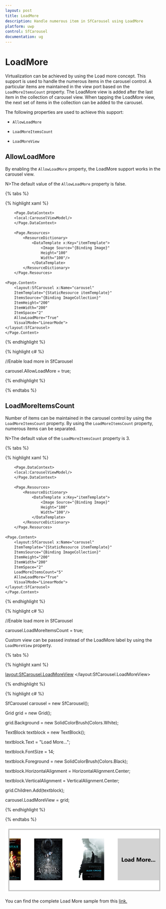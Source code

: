 ```yaml
---
layout: post
title: LoadMore 
description: Handle numerous item in SfCarousel using LoadMore
platform: uwp
control: SfCarousel
documentation: ug
---
```


# LoadMore

Virtualization can be achieved by using the Load more concept. This support is used to handle the numerous items in the carousel control. A particular items are maintained in the view port based on the `LoadMoreItemsCount` property. The LoadMore view is added after the last item in the collection of carousel view. When tapping the LoadMore view, the next set of items in the collection can be added to the carousel.

The following properties are used to achieve this support:

*	`AllowLoadMore`

*	`LoadMoreItemsCount`

*	`LoadMoreView`

## AllowLoadMore

By enabling the `AllowLoadMore` property, the LoadMore support works in the carousel view. 

N>The default value of the `AllowLoadMore` property is false.

{% tabs %}

{% highlight xaml %}

<Page
	x:Class="LoadMoreUWP.MainPage"
	xmlns="http://schemas.microsoft.com/winfx/2006/xaml/presentation"
	xmlns:x="http://schemas.microsoft.com/winfx/2006/xaml"
	xmlns:local="using:LoadMoreUWP"
	xmlns:d="http://schemas.microsoft.com/expression/blend/2008"
	xmlns:mc="http://schemas.openxmlformats.org/markup-compatibility/2006"
	xmlns:layout="using:Syncfusion.UI.Xaml.Controls.Layout"
	mc:Ignorable="d">

		<Page.DataContext>
		<local:CarouselViewModel/>
		</Page.DataContext>

		<Page.Resources>
			<ResourceDictionary>
				<DataTemplate x:Key="itemTemplate">
					<Image Source="{Binding Image}" 
					Height="100" 
					Width="100"/>
				</DataTemplate>
			</ResourceDictionary>
		</Page.Resources>

	<Page.Content>
		<layout:SfCarousel x:Name="carousel"
		ItemTemplate="{StaticResource itemTemplate}"
		ItemsSource="{Binding ImageCollection}"
		ItemHeight="200"
		ItemWidth="200"
		ItemSpace="2"
		AllowLoadMore="True"
		VisualMode="LinearMode">
	</layout:SfCarousel>
	</Page.Content>
</Page>

{% endhighlight %}

{% highlight c# %}

 //Enable load more in SfCarousel

carousel.AllowLoadMore = true;

{% endhighlight %}

{% endtabs %}

## LoadMoreItemsCount

Number of items can be maintained in the carousel control by using the `LoadMoreItemsCount` property. By using the `LoadMoreItemsCount` property, numerous items can be separated. 

N>The default value of the `LoadMoreItemsCount` property is 3.

{% tabs %}

{% highlight xaml %}

<Page
	x:Class="LoadMoreUWP.MainPage"
	xmlns="http://schemas.microsoft.com/winfx/2006/xaml/presentation"
	xmlns:x="http://schemas.microsoft.com/winfx/2006/xaml"
	xmlns:local="using:LoadMoreUWP"
	xmlns:d="http://schemas.microsoft.com/expression/blend/2008"
	xmlns:mc="http://schemas.openxmlformats.org/markup-compatibility/2006"
	xmlns:layout="using:Syncfusion.UI.Xaml.Controls.Layout"
	mc:Ignorable="d">

		<Page.DataContext>
		<local:CarouselViewModel/>
		</Page.DataContext>

		<Page.Resources>
			<ResourceDictionary>
				<DataTemplate x:Key="itemTemplate">
					<Image Source="{Binding Image}" 
					Height="100" 
					Width="100"/>
				</DataTemplate>
			</ResourceDictionary>
		</Page.Resources>

	<Page.Content>
		<layout:SfCarousel x:Name="carousel"
		ItemTemplate="{StaticResource itemTemplate}"
		ItemsSource="{Binding ImageCollection}"
		ItemHeight="200"
		ItemWidth="200"
		ItemSpace="2"
		LoadMoreItemsCount="5"
		AllowLoadMore="True"
		VisualMode="LinearMode">
	</layout:SfCarousel>
	</Page.Content>
</Page>

{% endhighlight %}

{% highlight c# %}

 //Enable load more in SfCarousel

carousel.LoadMoreItemsCount = true;

Custom view can be passed instead of the LoadMore label by using the `LoadMoreView` property. 

{% tabs %}

{% highlight xaml %}

<layout:SfCarousel.LoadMoreView>
	<Grid
		Background="#FFFFFFFF">
		<TextBlock
		Text="Load More..."
		FontSize="14"
		Foreground="#FF000000"
		FontWeight="Bold"
		HorizontalAlignment="Center"
		VerticalAlignment="Center"/>
	</Grid>
</layout:SfCarousel.LoadMoreView>

{% endhighlight %}

{% highlight c# %}

SfCarousel carousel = new SfCarousel();

Grid grid = new Grid();

grid.Background = new SolidColorBrush(Colors.White);

TextBlock textblock = new TextBlock();

textblock.Text = "Load More...";

textblock.FontSize = 14;

textblock.Foreground = new SolidColorBrush(Colors.Black);

textblock.HorizontalAlignment = HorizontalAlignment.Center;

textblock.VerticalAlignment = VerticalAlignment.Center;

grid.Children.Add(textblock);

carousel.LoadMoreView = grid;

{% endhighlight %}

{% endtabs %}

![](SfCarousel-images/LoadMore.png)

You can find the complete Load More sample from this [link.](http://www.syncfusion.com/downloads/support/directtrac/general/ze/LoadMoreUWP1495601504)